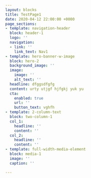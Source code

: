 ```yaml
---
layout: blocks
title: TestPage1
date: 2020-04-12 22:00:00 +0000
page_sections:
- template: navigation-header
  block: header-1
  logo: ''
  navigation:
  - link: ''
    link_text: Nav1
- template: hero-banner-w-image
  block: hero-2
  background_image: ''
  image:
    image: ''
    alt_text: ''
  headline: dfggsdfgfg
  content: urty utjgf hjfgkj yuk yu
  cta:
    enabled: true
    url: ''
    button_text: vghfh
- template: 2-column-text
  block: two-column-1
  col_1:
    headline: ''
    content: ''
  col_2:
    headline: ''
    content: ''
- template: full-width-media-element
  block: media-1
  image: ''
  caption: ''

---
```

